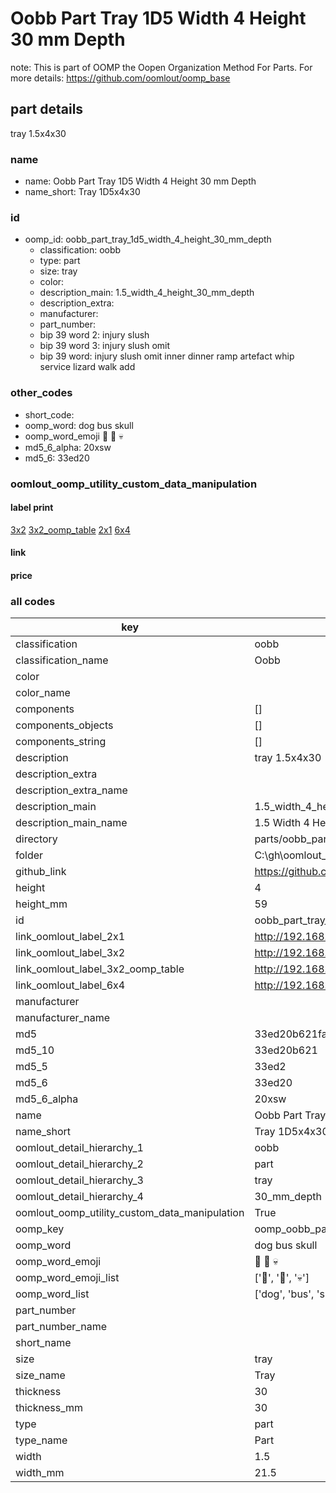 # Oobb Part Tray 1D5 Width 4 Height 30 mm Depth  

note: This is part of OOMP the Oopen Organization Method For Parts. For more details: https://github.com/oomlout/oomp_base

##  part details
  



tray 1.5x4x30



### name
* name: Oobb Part Tray 1D5 Width 4 Height 30 mm Depth
* name_short: Tray 1D5x4x30 
### id
* oomp_id: oobb_part_tray_1d5_width_4_height_30_mm_depth
  * classification: oobb
  * type: part
  * size: tray
  * color: 
  * description_main: 1.5_width_4_height_30_mm_depth
  * description_extra: 
  * manufacturer: 
  * part_number: 
  * bip 39 word 2: injury slush
  * bip 39 word 3: injury slush omit
  * bip 39 word: injury slush omit inner dinner ramp artefact whip service lizard walk add

### other_codes
* short_code: 
* oomp_word: dog bus skull
* oomp_word_emoji :dog: :bus: :skull:
* md5_6_alpha: 20xsw
* md5_6: 33ed20






### oomlout_oomp_utility_custom_data_manipulation
#### label print
[3x2](http://192.168.1.245:1112/?label=oomp%2020xsw)
[3x2_oomp_table](http://192.168.1.108:1112/?label=oomp%2020xsw)
[2x1](http://192.168.1.242:1112/?label=oomp%2020xsw)
[6x4](http://192.168.1.55:1112/?label=oomp%2020xsw)    

#### link

                              

#### price







### all codes 
| key | value |  
| --- | --- |  
| classification | oobb |  
| classification_name | Oobb |  
| color |  |  
| color_name |  |  
| components | [] |  
| components_objects | [] |  
| components_string | [] |  
| description | tray 1.5x4x30 |  
| description_extra |  |  
| description_extra_name |  |  
| description_main | 1.5_width_4_height_30_mm_depth |  
| description_main_name | 1.5 Width 4 Height 30 mm Depth |  
| directory | parts/oobb_part_tray_1d5_width_4_height_30_mm_depth |  
| folder | C:\gh\oomlout_oobb_version_4_generated_parts\parts\oobb_part_tray_1d5_width_4_height_30_mm_depth |  
| github_link | https://github.com/oomlout/oomlout_oomp_part_src/tree/main/parts/oobb_part_tray_1d5_width_4_height_30_mm_depth |  
| height | 4 |  
| height_mm | 59 |  
| id | oobb_part_tray_1d5_width_4_height_30_mm_depth |  
| link_oomlout_label_2x1 | http://192.168.1.242:1112/?label=oomp%2020xsw |  
| link_oomlout_label_3x2 | http://192.168.1.245:1112/?label=oomp%2020xsw |  
| link_oomlout_label_3x2_oomp_table | http://192.168.1.108:1112/?label=oomp%2020xsw |  
| link_oomlout_label_6x4 | http://192.168.1.55:1112/?label=oomp%2020xsw |  
| manufacturer |  |  
| manufacturer_name |  |  
| md5 | 33ed20b621fa619ec59f274734f313a1 |  
| md5_10 | 33ed20b621 |  
| md5_5 | 33ed2 |  
| md5_6 | 33ed20 |  
| md5_6_alpha | 20xsw |  
| name | Oobb Part Tray 1D5 Width 4 Height 30 mm Depth |  
| name_short | Tray 1D5x4x30  |  
| oomlout_detail_hierarchy_1 | oobb |  
| oomlout_detail_hierarchy_2 | part |  
| oomlout_detail_hierarchy_3 | tray |  
| oomlout_detail_hierarchy_4 | 30_mm_depth |  
| oomlout_oomp_utility_custom_data_manipulation | True |  
| oomp_key | oomp_oobb_part_tray_1d5_width_4_height_30_mm_depth |  
| oomp_word | dog bus skull |  
| oomp_word_emoji | :dog: :bus: :skull: |  
| oomp_word_emoji_list | [':dog:', ':bus:', ':skull:'] |  
| oomp_word_list | ['dog', 'bus', 'skull'] |  
| part_number |  |  
| part_number_name |  |  
| short_name |  |  
| size | tray |  
| size_name | Tray |  
| thickness | 30 |  
| thickness_mm | 30 |  
| type | part |  
| type_name | Part |  
| width | 1.5 |  
| width_mm | 21.5 |  
